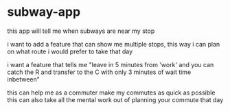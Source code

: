 # subway-app

this app will tell me when subways are near my stop

i want to add a feature that can show me multiple stops, this way i can
plan on what route i would prefer to take that day

i want a feature that tells me "leave in 5 minutes from 'work' and you can
catch the R and transfer to the C with only 3 minutes of wait time inbetween"

this can help me as a commuter make my commutes as quick as possible
this can also take all the mental work out of planning your commute that day
